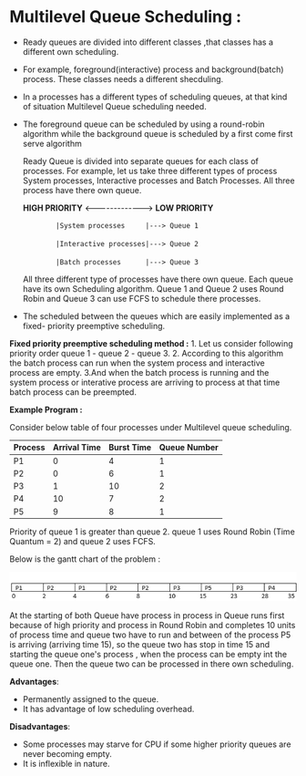 # Multilevel Queue Scheduling :

* Ready queues are divided into  different classes ,that classes has a different own scheduling.
* For example, foreground(interactive) process and background(batch) process. These classes needs a different shecduling.
* In a processes has a different types of scheduling queues, at that kind of situation Multilevel Queue scheduling needed.
* The foreground queue can be scheduled by using a round-robin algorithm while the background queue is scheduled by a first come first serve algorithm


  Ready Queue is divided into separate queues for each class of processes. For example, let us take three different types of process System processes, Interactive processes and Batch Processes. All three process have there own queue.

    **HIGH PRIORITY** <-------------> **LOW PRIORITY**

              |System processes     |---> Queue 1

              |Interactive processes|---> Queue 2

              |Batch processes      |---> Queue 3

  All three different type of processes have there own queue. Each queue have its own Scheduling algorithm. Queue 1 and Queue 2 uses Round Robin and Queue 3 can use FCFS to schedule there processes. 

* The scheduled between the queues which are easily implemented as a fixed- priority preemptive scheduling.

**Fixed priority preemptive scheduling method :**
             1. Let us consider following priority order queue 1 - queue 2 - queue 3.
             2. According to this algorithm the batch process can run when the system process and interactive process are empty.
             3.And when the batch process is running and the system process or interative process are arriving to process at that time batch process can be preempted.

**Example Program :**

Consider below table of four processes under Multilevel queue scheduling.

Process | Arrival Time | Burst Time|Queue Number
---------|----------|---------|------------|
 P1 | 0 | 4 | 1
 P2 | 0 | 6 | 1
 P3 | 1 | 10 | 2
 P4 | 10 | 7 | 2
 P5 | 9 | 8 | 1

 Priority of queue 1 is greater than queue 2. queue 1 uses Round Robin (Time Quantum = 2) and queue 2 uses FCFS. 

Below is the gantt chart of the problem : 

![granttchart](grantt.PNG)

 At the starting of both Queue have process in process in Queue runs first because of high priority and process in Round Robin and completes 10 units of process time and queue two have to run and between of the process P5 is arriving (arriving time 15), so the queue two has stop in time 15 and starting the  queue one's process , when the process can be empty int the queue one. Then the queue two can be processed in there own scheduling.


**Advantages**:

* Permanently assigned to the queue.
* It has advantage of low scheduling overhead.

**Disadvantages**:

* Some processes may starve for CPU if some higher priority queues are never becoming empty.
* It is inflexible in nature.